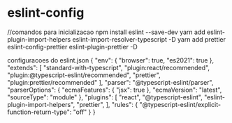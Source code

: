 # eslint-config
//comandos para inicializacao
npm install eslint --save-dev
yarn add eslint-plugin-import-helpers eslint-import-resolver-typescript -D
yarn add prettier eslint-config-prettier eslint-plugin-prettier -D

configuracoes do eslint.json
{
    "env": {
        "browser": true,
        "es2021": true
    },
    "extends": [
        "standard-with-typescript",
        "plugin:react/recommended",
        "plugin:@typescript-eslint/recommended",
        "prettier",
        "plugin:prettier/recommended"
    ],
    "parser": "@typescript-eslint/parser",
    "parserOptions": {
        "ecmaFeatures": {
            "jsx": true
        },
        "ecmaVersion": "latest",
        "sourceType": "module"
    },
    "plugins": [
        "react",
        "@typescript-eslint",
        "eslint-plugin-import-helpers",
        "prettier",
    ],
    "rules": {
        "@typescript-eslint/explicit-function-return-type": "off"
    }
}

